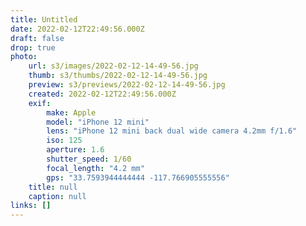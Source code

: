 ```yaml
---
title: Untitled
date: 2022-02-12T22:49:56.000Z
draft: false
drop: true
photo:
    url: s3/images/2022-02-12-14-49-56.jpg
    thumb: s3/thumbs/2022-02-12-14-49-56.jpg
    preview: s3/previews/2022-02-12-14-49-56.jpg
    created: 2022-02-12T22:49:56.000Z
    exif:
        make: Apple
        model: "iPhone 12 mini"
        lens: "iPhone 12 mini back dual wide camera 4.2mm f/1.6"
        iso: 125
        aperture: 1.6
        shutter_speed: 1/60
        focal_length: "4.2 mm"
        gps: "33.7593944444444 -117.766905555556"
    title: null
    caption: null
links: []
---
```

